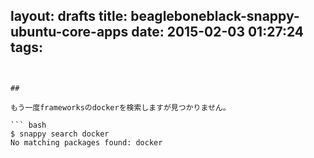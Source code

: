 layout: drafts
title: beagleboneblack-snappy-ubuntu-core-apps
date: 2015-02-03 01:27:24
tags:
---

```


## 

もう一度frameworksのdockerを検索しますが見つかりません。

``` bash
$ snappy search docker
No matching packages found: docker
```
